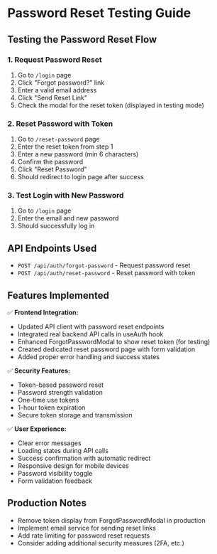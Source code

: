 # Password Reset Testing Guide

## Testing the Password Reset Flow

### 1. Request Password Reset
1. Go to `/login` page
2. Click "Forgot password?" link
3. Enter a valid email address
4. Click "Send Reset Link"
5. Check the modal for the reset token (displayed in testing mode)

### 2. Reset Password with Token
1. Go to `/reset-password` page
2. Enter the reset token from step 1
3. Enter a new password (min 6 characters)
4. Confirm the password
5. Click "Reset Password"
6. Should redirect to login page after success

### 3. Test Login with New Password
1. Go to `/login` page
2. Enter the email and new password
3. Should successfully log in

## API Endpoints Used

- `POST /api/auth/forgot-password` - Request password reset
- `POST /api/auth/reset-password` - Reset password with token

## Features Implemented

✅ **Frontend Integration:**
- Updated API client with password reset endpoints
- Integrated real backend API calls in useAuth hook
- Enhanced ForgotPasswordModal to show reset token (for testing)
- Created dedicated reset password page with form validation
- Added proper error handling and success states

✅ **Security Features:**
- Token-based password reset
- Password strength validation
- One-time use tokens
- 1-hour token expiration
- Secure token storage and transmission

✅ **User Experience:**
- Clear error messages
- Loading states during API calls
- Success confirmation with automatic redirect
- Responsive design for mobile devices
- Password visibility toggle
- Form validation feedback

## Production Notes

- Remove token display from ForgotPasswordModal in production
- Implement email service for sending reset links
- Add rate limiting for password reset requests
- Consider adding additional security measures (2FA, etc.)